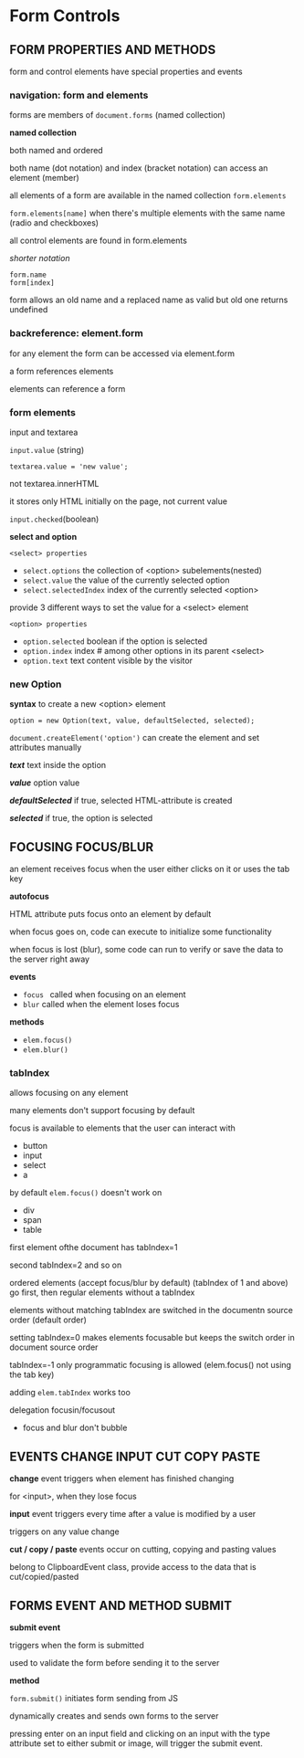 # Form Controls

## **FORM PROPERTIES AND METHODS**

form and control elements have special properties and events

### **navigation: form and elements**

forms are members of `document.forms` (named collection)
    
**named collection**

both named and ordered

both name (dot notation) and index (bracket notation) can access an element (member)
    
all elements of a form are available in the named collection `form.elements`

`form.elements[name]`
when there's multiple elements with the same name (radio and checkboxes)

all control elements are found in form.elements

*shorter notation*

`form.name`  
`form[index]` 

form allows an old name and a replaced name as valid but old one returns undefined 

### **backreference: element.form**

for any element the form can be accessed via element.form

a form references elements

elements can reference a form

### **form elements**

input and textarea

`input.value` (string)

`textarea.value = 'new value';`

not textarea.innerHTML

it stores only HTML initially on the page, not current value

`input.checked`(boolean)
    
**select and option**

`<select> properties`  
- `select.options`
the collection of \<option> subelements(nested)
- `select.value`
the value of the currently selected option
- `select.selectedIndex`
index of the currently selected \<option>

provide 3 different ways to set the value for a \<select> element
      
`<option> properties`
- `option.selected`
boolean if the option is selected
- `option.index`
index # among other options in its parent \<select>
- `option.text`
text content visible by the visitor
      
  
### **new Option**

**syntax** to create a new \<option> element

`option = new Option(text, value, defaultSelected, selected);`

`document.createElement('option')` can create the element and set attributes manually

***text***
text inside the option

***value***
option value

***defaultSelected***
if true, selected HTML-attribute is created

***selected***
if true, the option is selected

## **FOCUSING FOCUS/BLUR**

an element receives focus when the user either clicks on it or uses the tab key

**autofocus**

HTML attribute puts focus onto an element by default

when focus goes on, code can execute to initialize some functionality

when focus is lost (blur), some code can run to verify or save the data to the server right away

**events**

- `focus `
called when focusing on an element
- `blur` 
called when the element loses focus
  
**methods**
- `elem.focus()`
- `elem.blur()`
  
### **tabIndex**

allows focusing on any element 

many elements don't support focusing by default

focus is available to elements that the user can interact with
- button
- input
- select
- a
    
by default `elem.focus()` doesn't work on
- div
- span
- table
    
first element ofthe document has tabIndex=1

second tabIndex=2 and so on

ordered elements (accept focus/blur by default) (tabIndex of 1 and above) go first, then regular elements without a tabIndex

elements without matching tabIndex are switched in the documentn source order (default order)

setting tabIndex=0 makes elements focusable but keeps the switch order in document source order

tabIndex=-1 only programmatic focusing is allowed (elem.focus() not using the tab key)

adding `elem.tabIndex` works too

delegation focusin/focusout
- focus and blur don't bubble

## **EVENTS CHANGE INPUT CUT COPY PASTE**

**change**
event triggers when element has finished changing

for \<input>, when they lose focus
  
**input**
event triggers every time after a value is modified by a user

triggers on any value change

**cut / copy / paste** 
events occur on cutting, copying and pasting values

belong to ClipboardEvent class, provide access to the data that is cut/copied/pasted
    
## **FORMS EVENT AND METHOD SUBMIT**
  
**submit event**

triggers when the form is submitted

used to validate the form before sending it to the server
  
**method**

`form.submit()`
initiates form sending from JS

dynamically creates and sends own forms to the server
  
pressing enter on an input field and clicking on an input with the type attribute set to either submit or image, will trigger the submit event.

  